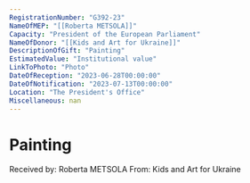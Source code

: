 ```yaml
---
RegistrationNumber: "G392-23"
NameOfMEP: "[[Roberta METSOLA]]"
Capacity: "President of the European Parliament"
NameOfDonor: "[[Kids and Art for Ukraine]]"
DescriptionOfGift: "Painting"
EstimatedValue: "Institutional value"
LinkToPhoto: "Photo"
DateOfReception: "2023-06-28T00:00:00"
DateOfNotification: "2023-07-13T00:00:00"
Location: "The President's Office"
Miscellaneous: nan
---
```


# Painting

Received by: Roberta METSOLA
From: Kids and Art for Ukraine

